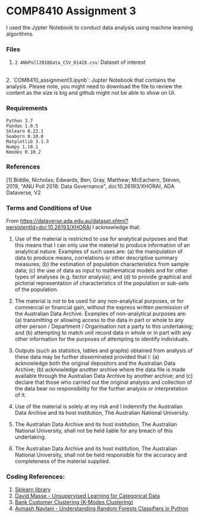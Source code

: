 
# COMP8410 Assignment 3
I used the Jypter Notebook to conduct data analysis using machine learning algorithms.
### Files
1. `2 ANUPoll2018Data_CSV_01428.csv`: Dataset of interest
<br>
2. `COM8410_assignment3.ipynb`: Jupter Notebook that contains the analysis. Please note, you might need to download the file to review the content as the size is big and github might not be able to show on UI. 

### Requirements
```
Python 3.7
Pandas 1.0.5
Sklearn 0.22.1
Seaborn 0.10.0
Matplotlib 3.1.3
Numpy 1.18.1
Kmodes 0.10.2
```

### References
[1] Biddle, Nicholas; Edwards, Ben; Gray, Matthew; McEachern, Steven, 2019, "ANU Poll 2018: Data Governance", doi:10.26193/XHORAI, ADA Dataverse, V2

### Terms and Conditions of Use
From https://dataverse.ada.edu.au/dataset.xhtml?persistentId=doi:10.26193/XHORAI
I acknowledge that: 
1. Use of the material is restricted to use for analytical purposes and that this means that I can only use the material to produce information of an analytical nature. Examples of such uses are: (a) the manipulation of data to produce means, correlations or other descriptive summary measures; (b) the estimation of population characteristics from sample data; (c) the use of data as input to mathematical models and for other types of analyses (e.g. factor analysis); and (d) to provide graphical and pictorial representation of characteristics of the population or sub-sets of the population. 

2. The material is not to be used for any non-analytical purposes, or for commercial or financial gain, without the express written permission of the Australian Data Archive. Examples of non-analytical purposes are: (a) transmitting or allowing access to the data in part or whole to any other person / Department / Organisation not a party to this undertaking; and (b) attempting to match unit record data in whole or in part with any other information for the purposes of attempting to identify individuals. 

3. Outputs (such as statistics, tables and graphs) obtained from analysis of these data may be further disseminated provided that I: (a) acknowledge both the original depositors and the Australian Data Archive; (b) acknowledge another archive where the data file is made available through the Australian Data Archive by another archive; and (c) declare that those who carried out the original analysis and collection of the data bear no responsibility for the further analysis or interpretation of it. 

4. Use of the material is solely at my risk and I indemnify the Australian Data Archive and its host institution, The Australian National University. 

5. The Australian Data Archive and its host institution, The Australian National University, shall not be held liable for any breach of this undertaking. 

6. The Australian Data Archive and its host institution, The Australian National University, shall not be held responsible for the accuracy and completeness of the material supplied.

### Coding References:
1. [Sklearn library](https://scikit-learn.org/stable/modules/naive_bayes.html)
2. [David Masse - Unsupervised Learning for Categorical Data](https://medium.com/@davidmasse8/unsupervised-learning-for-categorical-data-dd7e497033ae)
3. [Bank Customer Clustering (K-Modes Clustering)](https://www.kaggle.com/ashydv/bank-customer-clustering-k-modes-clustering)
4. [Avinash Navlani - Understanding Random Forests Classifiers in Python](https://www.datacamp.com/community/tutorials/random-forests-classifier-python)
